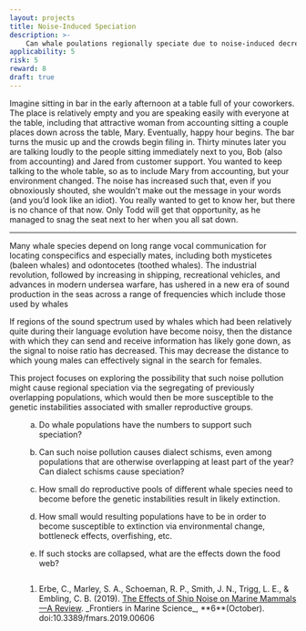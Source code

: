 ```yaml
---
layout: projects
title: Noise-Induced Speciation
description: >-
    Can whale poulations regionally speciate due to noise-induced decreases in their call range?
applicability: 5
risk: 5
reward: 8
draft: true
---
```

<style>
ol {
    list-style-type: lower-alpha;
}

ol li {
    padding-bottom: 1em;
    margin-left: 2em;
}
</style>
Imagine sitting in bar in the early afternoon at a table full of your coworkers. The place is
relatively empty and you are speaking easily with everyone at the table, including that attractive
woman from accounting sitting a couple places down across the table, Mary. Eventually, happy hour
begins. The bar turns the music up and the crowds begin filing in. Thirty minutes later you are
talking loudly to the people sitting immediately next to you, Bob (also from accounting) and Jared
from customer support. You wanted to keep talking to the whole table, so as to include Mary from
accounting, but your environment changed. The noise has increased such that, even if you obnoxiously
shouted, she wouldn't make out the message in your words (and you’d look like an idiot). You really
wanted to get to know her, but there is no chance of that now. Only Todd will get that opportunity,
as he managed to snag the seat next to her when you all sat down.

<hr />

Many whale species depend on long range vocal communication for locating conspecifics and especially
mates, including both mysticetes (baleen whales) and odontocetes (toothed whales).  The industrial
revolution, followed by increasing in shipping, recreational vehicles, and advances in modern
undersea warfare, has ushered in a new era of sound production in the seas across a range of
frequencies which include those used by whales

If regions of the sound spectrum used by whales which had been relatively quite during their
language evolution have become noisy, then the distance with which they can send and receive
information has likely gone down, as the signal to noise ratio has decreased. This may decrease the
distance to which young males can effectively signal in the search for females.

This project focuses on exploring the possibility that such noise pollution might cause regional
speciation via the segregating of previously overlapping populations, which would then be more
susceptible to the genetic instabilities associated with smaller reproductive groups.

1. Do whale populations have the numbers to support such speciation?
2. Can such noise pollution causes dialect schisms, even among populations that are otherwise
   overlapping at least part of the year? Can dialect schisms cause speciation?
3. How small do reproductive pools of different whale species need to become before the genetic
   instabilities result in likely extinction.
4. How small would resulting populations have to be in order to become susceptible to extinction via
   environmental change, bottleneck effects, overfishing, etc.
5. If such stocks are collapsed, what are the effects down the food web?

<ol style="text-align:left; padding-bottom: 0em; margin-left: 0em; list-style-type: decimal">
<li>Erbe, C., Marley, S. A., Schoeman, R. P., Smith, J. N., Trigg, L. E., &
Embling, C. B.  (2019).  <a href="https://dx.doi.org/10.3389/fmars.2019.00606">The Effects of Ship
Noise on Marine Mammals—A Review</a>. _Frontiers in Marine Science_, **6**(October).
doi:10.3389/fmars.2019.00606</li>
</ol>
